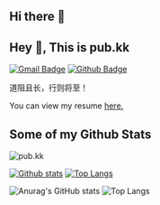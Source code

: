 ## Hi there 👋

<!--
**2427272221/2427272221** is a ✨ _special_ ✨ repository because its `README.md` (this file) appears on your GitHub profile.

Here are some ideas to get you started:

- 🔭 I’m currently working on ...
- 🌱 I’m currently learning ...
- 👯 I’m looking to collaborate on ...
- 🤔 I’m looking for help with ...
- 💬 Ask me about ...
- 📫 How to reach me: ...
- 😄 Pronouns: ...
- ⚡ Fun fact: ...
-->
## Hey 👋, This is pub.kk
[![Gmail Badge](https://img.shields.io/badge/-fangkangkang680@gmail.com-c14438?style=flat&logo=Gmail&logoColor=white&link=mailto:fangkangkang680@gmail.com)](mailto:fangkangkang680@gmail.com) [![Github Badge](https://img.shields.io/badge/-pub.kk-grey?style=flat&logo=github&logoColor=white&link=https://github.com/pub.kk/)](https://www.github.com/pub.kk/) <p align='left'>道阻且长，行则将至！</p><p align='left'> You can view my resume <a href='https://resume.todev.cc/ ' target=_blank><u>here</u>.</a></p>
## Some of my Github Stats
<p align=left> <img src=https://komarev.com/ghpvc/?username=pub.kk alt=pub.kk /> </p>

[![Github stats](https://github-readme-stats.vercel.app/api?username=pub.kk&show_icons=true&include_all_commits=true)](https://github.com/pub.kk/github-readme-stats)
[![Top Langs](https://github-readme-stats.vercel.app/api/top-langs/?username=pub.kk&layout=compact)](https://github.com/pub.kk/github-readme-stats)

![Anurag's GitHub stats](https://github-readme-stats.vercel.app/api?username=2427272221)
![Top Langs](https://github-readme-stats.vercel.app/api/top-langs/?username=2427272221)
